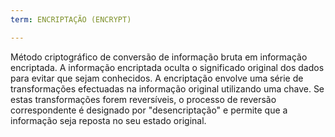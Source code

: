 ```yaml
---
term: ENCRIPTAÇÃO (ENCRYPT)

---
```

Método criptográfico de conversão de informação bruta em informação encriptada. A informação encriptada oculta o significado original dos dados para evitar que sejam conhecidos. A encriptação envolve uma série de transformações efectuadas na informação original utilizando uma chave. Se estas transformações forem reversíveis, o processo de reversão correspondente é designado por "desencriptação" e permite que a informação seja reposta no seu estado original.